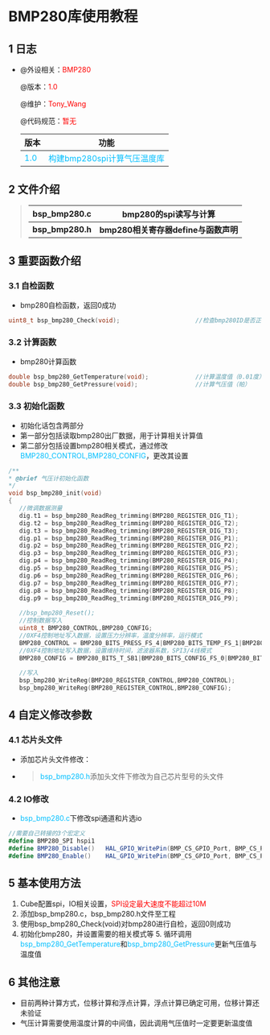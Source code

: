 # BMP280库使用教程

## 1 日志

 * @外设相关：<font color=Red>BMP280</font >

   @版本：<font color=Red>1.0</font >

   @维护：<font color=Red>Tony_Wang</font >

   @代码规范：<font color=Red>暂无</font>
   
    
   
  
   | 版本                               |                            功能                            |
   | :--------------------------------- | :--------------------------------------------------------: |
   | <font color=DeepSkyBlue>1.0</font> | <font color=DeepSkyBlue>构建bmp280spi计算气压温度库</font> |


 ## 2 文件介绍

> | **bsp_bmp280.c** | **bmp280的spi读写与计算**            |
> | ---------------- | ------------------------------------ |
> | **bsp_bmp280.h** | **bmp280相关寄存器define与函数声明** |

 ## 3 重要函数介绍

 ### 3.1 自检函数 
* bmp280自检函数，返回0成功
 ```c
uint8_t bsp_bmp280_Check(void);						//检查bmp280ID是否正确，正确为0x58，返回0
 ```

### 3.2 计算函数

* bmp280计算函数

 ```c
double bsp_bmp280_GetTemperature(void);				//计算温度值（0.01度）
double bsp_bmp280_GetPressure(void);				//计算气压值（帕）
 ```

 ### 3.3 初始化函数
 * 初始化话包含两部分
 * 第一部分包括读取bmp280出厂数据，用于计算相关计算值
 * 第二部分包括设置bmp280相关模式，通过修改<font color='DeepSkyBlue'>BMP280_CONTROL,BMP280_CONFIG</font>，更改其设置

 ```c
/**
* @brief 气压计初始化函数
*/
void bsp_bmp280_init(void)
{
	//微调数据测量
	dig.t1 = bsp_bmp280_ReadReg_trimming(BMP280_REGISTER_DIG_T1);
	dig.t2 = bsp_bmp280_ReadReg_trimming(BMP280_REGISTER_DIG_T2);
	dig.t3 = bsp_bmp280_ReadReg_trimming(BMP280_REGISTER_DIG_T3);
	dig.p1 = bsp_bmp280_ReadReg_trimming(BMP280_REGISTER_DIG_P1);
	dig.p2 = bsp_bmp280_ReadReg_trimming(BMP280_REGISTER_DIG_P2);
	dig.p3 = bsp_bmp280_ReadReg_trimming(BMP280_REGISTER_DIG_P3);
	dig.p4 = bsp_bmp280_ReadReg_trimming(BMP280_REGISTER_DIG_P4);
	dig.p5 = bsp_bmp280_ReadReg_trimming(BMP280_REGISTER_DIG_P5);
	dig.p6 = bsp_bmp280_ReadReg_trimming(BMP280_REGISTER_DIG_P6);
	dig.p7 = bsp_bmp280_ReadReg_trimming(BMP280_REGISTER_DIG_P7);
	dig.p8 = bsp_bmp280_ReadReg_trimming(BMP280_REGISTER_DIG_P8);
	dig.p9 = bsp_bmp280_ReadReg_trimming(BMP280_REGISTER_DIG_P9);
	
	//bsp_bmp280_Reset();
	//控制数据写入
	uint8_t BMP280_CONTROL,BMP280_CONFIG;
	//0XF4控制地址写入数据，设置压力分辨率，温度分辨率，运行模式
	BMP280_CONTROL = BMP280_BITS_PRESS_FS_4|BMP280_BITS_TEMP_FS_1|BMP280_BITS_POWMOD_NORMAL;
	//0XF4控制地址写入数据，设置维持时间，滤波器系数，SPI3/4线模式
	BMP280_CONFIG = BMP280_BITS_T_SB1|BMP280_BITS_CONFIG_FS_0|BMP280_BITS_SPI3W_DISANLE;
	
	//写入
	bsp_bmp280_WriteReg(BMP280_REGISTER_CONTROL,BMP280_CONTROL);
	bsp_bmp280_WriteReg(BMP280_REGISTER_CONTROL,BMP280_CONFIG);
 ```


 ## 4 自定义修改参数

### 4.1 芯片头文件

 * 添加芯片头文件修改：

 * > <font color=DeepSkyBlue>bsp_bmp280.h</font>添加头文件下修改为自己芯片型号的头文件

### 4.2 IO修改

* <font color=DeepSkyBlue>bsp_bmp280.c</font>下修改spi通道和片选io

```c#
//需要自己转接的3个宏定义
#define BMP280_SPI hspi1
#define BMP280_Disable()   HAL_GPIO_WritePin(BMP_CS_GPIO_Port, BMP_CS_Pin, GPIO_PIN_SET)
#define BMP280_Enable()    HAL_GPIO_WritePin(BMP_CS_GPIO_Port, BMP_CS_Pin, GPIO_PIN_RESET)
```



 ## 5 基本使用方法

  1. Cube配置spi，IO相关设置，<font color='red'>SPI设定最大速度不能超过10M</font>
 2. 添加bsp_bmp280.c，bsp_bmp280.h文件至工程
  3. 使用bsp_bmp280_Check(void)对bmp280进行自检，返回0则成功
   5. 初始化bmp280，并设置需要的相关模式等
     5. 循环调用<font color='DeepSkyBlue'>bsp_bmp280_GetTemperature</font>和<font color='DeepSkyBlue'>bsp_bmp280_GetPressure</font>更新气压值与温度值

 

 ## 6 其他注意

* 目前两种计算方式，位移计算和浮点计算，浮点计算已确定可用，位移计算还未验证
* 气压计算需要使用温度计算的中间值，因此调用气压值时一定要更新温度值

 
